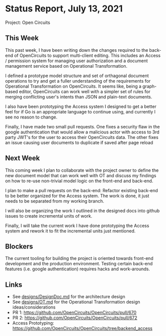 # Status Report, July 13, 2021
Project: Open Circuits

## This Week
This past week, I have been writing down the changes required to the back-end of OpenCircuits to support multi-client editing.  This includes an Access / permission system for managing user authorization and a document management service based on Operational Transformation.

I defined a prototype model structure and set of orthagonal document operations to try and get a fuller understanding of the requirements for Operational Transformation on OpenCircuits.  It seems like, being a graph-based editor, OpenCircuits can work well with a simpler set of rules for merging conflicting user's intents than JSON and plain-text documents.

I also have been prototyping the Access system I designed to get a better feel for if Go is an appropriate language to continue using, and currently I see no reason to change.

Finally, I have made two small pull requests.  One fixes a security flaw in the google authentication that would allow a malicious actor with access to 3rd party JWT's for the user to access their OpenCircuits data.  The other fixes an issue causing user documents to duplicate if saved after page reload

## Next Week
This coming week I plan to collaborate with the project owner to define the new document model that can work well with OT and discuss my findings on how to re-use non-trivial model logic on the front-end and back-end.

I plan to make a pull requests on the back-end: Refactor existing back-end to be better organized for the Access system.  The work is done, it just needs to be separated from my working branch.

I will also be organizing the work I outlined in the designed docs into github issues to create incremental units of work.

Finally, I will take the current work I have done prototyping the Access system and rework it to fit the incremental units just mentioned.

## Blockers

The current tooling for building the project is oriented towards front-end development and the production environment.  Testing certain back-end features (i.e. google authentication) requires hacks and work-arounds.

## Links
- See [designs/DesignDoc.md](../designs/DesignDoc.md) for the architecture design
- See [designs/OT.md](../designs/OT.md) for the Operational Transformation design ideas/considerations
- PR 1: https://github.com/OpenCircuits/OpenCircuits/pull/670
- PR 2: https://github.com/OpenCircuits/OpenCircuits/pull/672
- Access Prototyping: https://github.com/OpenCircuits/OpenCircuits/tree/backend_access
